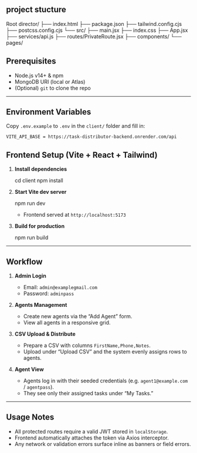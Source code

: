 ## project stucture
Root director/
    ├── index.html
    ├── package.json
    ├── tailwind.config.cjs
    ├── postcss.config.cjs
    └── src/
        ├── main.jsx
        ├── index.css
        ├── App.jsx
        ├── services/api.js
        ├── routes/PrivateRoute.jsx
        ├── components/
        └── pages/
##  Prerequisites

* Node.js v14+ & npm
* MongoDB URI (local or Atlas)
* (Optional) `git` to clone the repo

---

##  Environment Variables

Copy `.env.example` to `.env` in the `client/` folder and fill in:

```
VITE_API_BASE = https://task-distributor-backend.onrender.com/api
```

## Frontend Setup (Vite + React + Tailwind)

1. **Install dependencies**

   
   cd client
   npm install
   

2. **Start Vite dev server**

   
   npm run dev
   

   * Frontend served at `http://localhost:5173`

3. **Build for production**

   
   npm run build
   

---
##  Workflow

1. **Admin Login**

   * Email: `admin@examplegmail.com`
   * Password: `adminpass`

2. **Agents Management**

   * Create new agents via the “Add Agent” form.
   * View all agents in a responsive grid.

3. **CSV Upload & Distribute**

   * Prepare a CSV with columns `FirstName,Phone,Notes`.
   * Upload under “Upload CSV” and the system evenly assigns rows to agents.

4. **Agent View**

   * Agents log in with their seeded credentials (e.g. `agent1@example.com` / `agentpass`).
   * They see only their assigned tasks under “My Tasks.”

---

##  Usage Notes

* All protected routes require a valid JWT stored in `localStorage`.
* Frontend automatically attaches the token via Axios interceptor.
* Any network or validation errors surface inline as banners or field errors.
